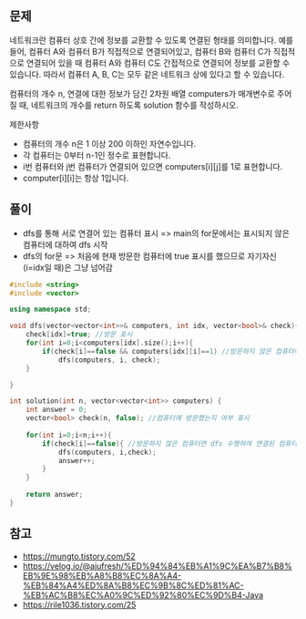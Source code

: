 ## 문제
네트워크란 컴퓨터 상호 간에 정보를 교환할 수 있도록 연결된 형태를 의미합니다. 예를 들어, 컴퓨터 A와 컴퓨터 B가 직접적으로 연결되어있고, 컴퓨터 B와 컴퓨터 C가 직접적으로 연결되어 있을 때 컴퓨터 A와 컴퓨터 C도 간접적으로 연결되어 정보를 교환할 수 있습니다. 따라서 컴퓨터 A, B, C는 모두 같은 네트워크 상에 있다고 할 수 있습니다.

컴퓨터의 개수 n, 연결에 대한 정보가 담긴 2차원 배열 computers가 매개변수로 주어질 때, 네트워크의 개수를 return 하도록 solution 함수를 작성하시오.

제한사항
- 컴퓨터의 개수 n은 1 이상 200 이하인 자연수입니다.
- 각 컴퓨터는 0부터 n-1인 정수로 표현합니다.
- i번 컴퓨터와 j번 컴퓨터가 연결되어 있으면 computers[i][j]를 1로 표현합니다.
- computer[i][i]는 항상 1입니다.

## 풀이
- dfs를 통해 서로 연결어 있는 컴퓨터 표시 => main의 for문에서는 표시되지 않은 컴퓨터에 대하여 dfs 시작
- dfs의 for문 => 처음에 현재 방문한 컴퓨터에 true 표시를 했으므로 자기자신(i=idx일 때)은 그냥 넘어감

```c++
#include <string>
#include <vector>

using namespace std;

void dfs(vector<vector<int>>& computers, int idx, vector<bool>& check){
    check[idx]=true; //방문 표시
    for(int i=0;i<computers[idx].size();i++){
        if(check[i]==false && computers[idx][i]==1) //방문하지 않은 컴퓨터이고, 연결된 것이면 dfs 수행
            dfs(computers, i, check);    
    }

}

int solution(int n, vector<vector<int>> computers) {
    int answer = 0;
    vector<bool> check(n, false); //컴퓨터에 방문했는지 여부 표시
    
    for(int i=0;i<n;i++){
        if(check[i]==false){ //방문하지 않은 컴퓨터면 dfs 수행하여 연결된 컴퓨터 확인
            dfs(computers, i,check);
            answer++;
        }
    }
    
    return answer;
}
```

## 참고
- https://mungto.tistory.com/52 </br>
- https://velog.io/@ajufresh/%ED%94%84%EB%A1%9C%EA%B7%B8%EB%9E%98%EB%A8%B8%EC%8A%A4-%EB%84%A4%ED%8A%B8%EC%9B%8C%ED%81%AC-%EB%AC%B8%EC%A0%9C%ED%92%80%EC%9D%B4-Java </br>
- https://rile1036.tistory.com/25
